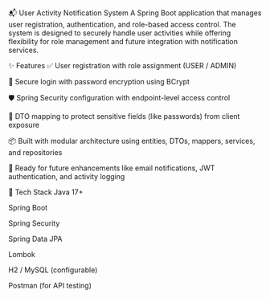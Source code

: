 📬 User Activity Notification System
A Spring Boot application that manages user registration, authentication, and role-based access control. The system is designed to securely handle user activities while offering flexibility for role management and future integration with notification services.

✨ Features
✅ User registration with role assignment (USER / ADMIN)

🔐 Secure login with password encryption using BCrypt

🛡️ Spring Security configuration with endpoint-level access control

🔄 DTO mapping to protect sensitive fields (like passwords) from client exposure

📦 Built with modular architecture using entities, DTOs, mappers, services, and repositories

🚀 Ready for future enhancements like email notifications, JWT authentication, and activity logging

🧰 Tech Stack
Java 17+

Spring Boot

Spring Security

Spring Data JPA

Lombok

H2 / MySQL (configurable)

Postman (for API testing)
